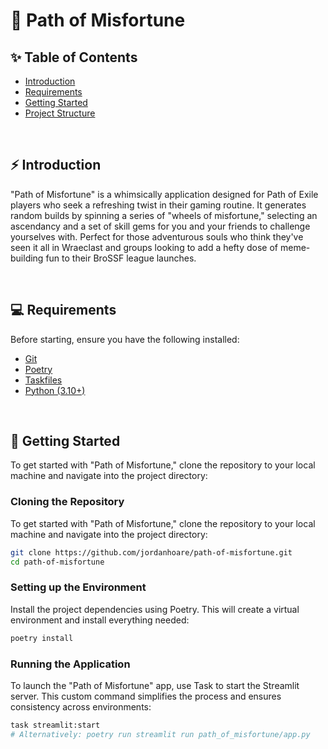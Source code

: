 # 🤖 Path of Misfortune

## ✨ Table of Contents
- [Introduction](#Introduction)
- [Requirements](#Requirements)
- [Getting Started](#getting-started)
- [Project Structure](#project-structure)

<br>

## ⚡ Introduction
"Path of Misfortune" is a whimsically application designed for Path of Exile players who seek a refreshing twist in their gaming routine. It generates random builds by spinning a series of "wheels of misfortune," selecting an ascendancy and a set of skill gems for you and your friends to challenge yourselves with. Perfect for those adventurous souls who think they've seen it all in Wraeclast and groups looking to add a hefty dose of meme-building fun to their BroSSF league launches.

<br>

## 💻 Requirements

Before starting, ensure you have the following installed:

- [Git](https://git-scm.com/)
- [Poetry](https://python-poetry.org/)
- [Taskfiles](https://taskfile.dev/installation/)
- [Python (3.10+)](https://www.python.org/downloads/)

<br>

## 🚀 Getting Started
To get started with "Path of Misfortune," clone the repository to your local machine and navigate into the project directory:

### Cloning the Repository
To get started with "Path of Misfortune," clone the repository to your local machine and navigate into the project directory:
```zsh
git clone https://github.com/jordanhoare/path-of-misfortune.git
cd path-of-misfortune
```

### Setting up the Environment
Install the project dependencies using Poetry. This will create a virtual environment and install everything needed:

```zsh
poetry install
```

### Running the Application
To launch the "Path of Misfortune" app, use Task to start the Streamlit server. This custom command simplifies the process and ensures consistency across environments:

```zsh
task streamlit:start 
# Alternatively: poetry run streamlit run path_of_misfortune/app.py
```
